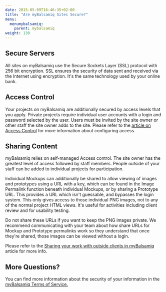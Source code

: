 ```yaml
---
date: 2015-05-09T16:46:35+02:00
title: "Are myBalsamiq Sites Secure?"
menu:
  menumybalsamiq:
    parent: mybalsamiq
weight: 130
---
```


## Secure Servers

All sites on myBalsamiq use the Secure Sockets Layer (SSL) protocol with 256 bit encryption. SSL ensures the security of data sent and received via the Internet using encryption. It's the same technology used by your online bank.

## Access Control

Your projects on myBalsamiq are additionally secured by access levels that you apply. Private projects require individual user accounts with a login and password selected by the user. Users must be invited by the site owner or other staff the site owner adds to the site. Please refer to the [article on Access Control](https://docs.balsamiq.com/mybalsamiq/accesscontrolmatrix/) for more information about configuring access.

## Sharing Content

myBalsamiq relies on self-managed Access control. The site owner has the greatest level of access followed by staff members. People outside of your staff can be added to individual projects for participation.

Individual Mockups can additionally be shared to allow viewing of images and prototypes using a URL with a key, which can be found in the Image Permalink function beneath individual Mockups, or by sharing a Prototype URL. This provides a URL which isn't guessable, and bypasses the login system. This only gives access to those individual PNG images, not to any of the normal project HTML views. It's useful for activities including client review and for usability testing.

Do not share these URLs if you want to keep the PNG images private. We recommend communicating with your team about how share URLs for Mockup and Prototype permalinks work so they understand that once they're shared, those images can be viewed without a login.

Please refer to the [Sharing your work with outside clients in myBalsamiq](https://docs.balsamiq.com/mybalsamiq/sharing/) article for more info.

## More Questions?

You can find more information about the security of your information in the [myBalsamiq Terms of Service.](https://docs.balsamiq.com/mybalsamiq/tos/)

